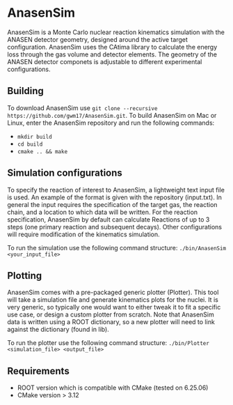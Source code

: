 # AnasenSim

AnasenSim is a Monte Carlo nuclear reaction kinematics simulation with the ANASEN detector geometry, designed around the active target configuration. AnasenSim uses the CAtima library to calculate the energy loss through the gas volume and detector elements. The geometry of the ANASEN detector componets is adjustable to different experimental configurations.

## Building

To download AnasenSim use `git clone --recursive https://github.com/gwm17/AnasenSim.git`. To build AnasenSim on Mac or Linux, enter the AnasenSim repository and run the following commands:

- `mkdir build`
- `cd build`
- `cmake .. && make`

## Simulation configurations

To specify the reaction of interest to AnasenSim, a lightweight text input file is used. An example of the format is given with the repository (input.txt). In general the input requires the specification of the target gas, the reaction chain, and a location to which data will be written. For the reaction specification, AnasenSim by default can calculate Reactions of up to 3 steps (one primary reaction and subsequent decays). Other configurations will require modification of the kinematics simulation.

To run the simulation use the following command structure: `./bin/AnasenSim <your_input_file>`

## Plotting

AnasenSim comes with a pre-packaged generic plotter (Plotter). This tool will take a simulation file and generate kinematics plots for the nuclei. It is very generic, so typically one would want to either tweak it to fit a specific use case, or design a custom plotter from scratch. Note that AnasenSim data is written using a ROOT dictionary, so a new plotter will need to link against the dictionary (found in lib).

To run the plotter use the following command structure: `./bin/Plotter <simulation_file> <output_file>`

## Requirements

- ROOT version which is compatible with CMake (tested on 6.25.06)
- CMake version  > 3.12
